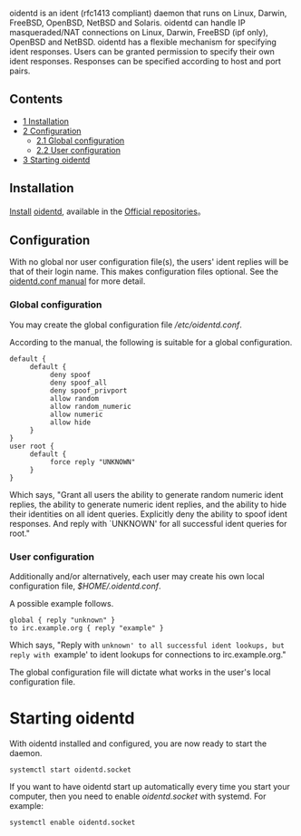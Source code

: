 oidentd is an ident (rfc1413 compliant) daemon that runs on Linux, Darwin, FreeBSD, OpenBSD, NetBSD and Solaris. oidentd can handle IP masqueraded/NAT connections on Linux, Darwin, FreeBSD (ipf only), OpenBSD and NetBSD. oidentd has a flexible mechanism for specifying ident responses. Users can be granted permission to specify their own ident responses. Responses can be specified according to host and port pairs.

## Contents

*   [1 Installation](#Installation)
*   [2 Configuration](#Configuration)
    *   [2.1 Global configuration](#Global_configuration)
    *   [2.2 User configuration](#User_configuration)
*   [3 Starting oidentd](#Starting_oidentd)

## Installation

[Install](/index.php/Install "Install") [oidentd](https://www.archlinux.org/packages/?name=oidentd), available in the [Official repositories](/index.php/Official_repositories "Official repositories")。

## Configuration

With no global nor user configuration file(s), the users' ident replies will be that of their login name. This makes configuration files optional. See the [oidentd.conf manual](http://linux.die.net/man/5/oidentd.conf) for more detail.

### Global configuration

You may create the global configuration file _/etc/oidentd.conf_.

According to the manual, the following is suitable for a global configuration.

```
default {
     default {
          deny spoof
          deny spoof_all
          deny spoof_privport
          allow random
          allow random_numeric
          allow numeric
          allow hide
     }
}
user root {
     default {
          force reply "UNKNOWN"
     }
}

```

Which says, "Grant all users the ability to generate random numeric ident replies, the ability to generate numeric ident replies, and the ability to hide their identities on all ident queries. Explicitly deny the ability to spoof ident responses. And reply with `UNKNOWN' for all successful ident queries for root."

### User configuration

Additionally and/or alternatively, each user may create his own local configuration file, _$HOME/.oidentd.conf_.

A possible example follows.

```
global { reply "unknown" }
to irc.example.org { reply "example" }

```

Which says, "Reply with `unknown' to all successful ident lookups, but reply with `example' to ident lookups for connections to irc.example.org."

The global configuration file will dictate what works in the user's local configuration file.

# Starting oidentd

With oidentd installed and configured, you are now ready to start the daemon.

```
systemctl start oidentd.socket

```

If you want to have oidentd start up automatically every time you start your computer, then you need to enable _oidentd.socket_ with systemd. For example:

```
systemctl enable oidentd.socket

```